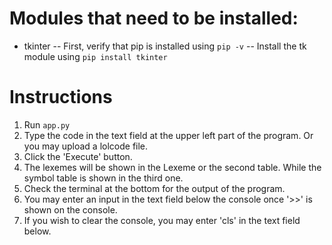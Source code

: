 # Modules that need to be installed:
- tkinter
-- First, verify that pip is installed using `pip -v`
-- Install the tk module using `pip install tkinter`
# Instructions
1. Run `app.py`
2. Type the code in the text field at the upper left part of the program. Or you may upload a lolcode file.
3. Click the 'Execute' button.
4. The lexemes will be shown in the Lexeme or the second table. While the symbol table is shown in the third one.
4. Check the terminal at the bottom for the output of the program.
5. You may enter an input in the text field below the console once '>>' is shown on the console.
6. If you wish to clear the console, you may enter 'cls' in the text field below.